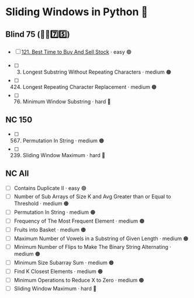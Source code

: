 # Sliding Windows in Python 🐍

## Blind 75 (🧑‍🦯7️⃣5️⃣)
- [ ] [121. Best Time to Buy And Sell Stock](https://github.com/flenhu/leetcode/blob/main/Python/03_slidingWindow/121_bestTimetoBuyAndSellStock.ipynb) · easy 🟢

- [ ] 3. Longest Substring Without Repeating Characters · medium 🟠
- [ ] 424. Longest Repeating Character Replacement · medium 🟠
- [ ] 76. Minimum Window Substring · hard 🔴

## NC 150
- [ ] 567. Permutation In String · medium 🟠
- [ ] 239. Sliding Window Maximum · hard 🔴

## NC All
- [ ] Contains Duplicate II · easy 🟢
- [ ] Number of Sub Arrays of Size K and Avg Greater than or Equal to Threshold · medium 🟠
- [ ] Permutation In String · medium 🟠
- [ ] Frequency of The Most Frequent Element · medium 🟠
- [ ] Fruits into Basket · medium 🟠
- [ ] Maximum Number of Vowels in a Substring of Given Length · medium 🟠
- [ ] Minimum Number of Flips to Make The Binary String Alternating · medium 🟠
- [ ] Minimum Size Subarray Sum · medium 🟠
- [ ] Find K Closest Elements · medium 🟠
- [ ] Minimum Operations to Reduce X to Zero · medium 🟠
- [ ] Sliding Window Maximum · hard 🔴
